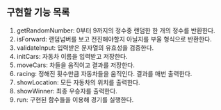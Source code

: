 ## 구현할 기능 목록
1. getRandomNumber: 0부터 9까지의 정수중 랜덤한 한 개의 정수를 반환한다.
2. isForward: 랜덤넘버를 보고 전진해야할지 아닐지를 부울 형식으로 반환한다.
3. validateInput: 입력받은 문자열의 유효성을 검증한다.
4. initCars: 자동차 이름을 입력받고 저장한다.
5. moveCars: 차들을 움직이고 결과를 저장한다.
6. racing: 정해진 횟수만큼 자동차들을 움직인다. 결과를 매번 출력한다.
7. showLocation: 모든 자동차의 위치를 출력한다.
8. showWinner: 최종 우승자를 출력한다.
9. run: 구현된 함수들을 이용해 경기를 실행한다.
